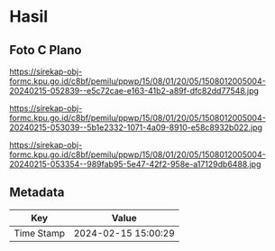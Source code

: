 # Hasil

## Foto C Plano

https://sirekap-obj-formc.kpu.go.id/c8bf/pemilu/ppwp/15/08/01/20/05/1508012005004-20240215-052839--e5c72cae-e163-41b2-a89f-dfc82dd77548.jpg

https://sirekap-obj-formc.kpu.go.id/c8bf/pemilu/ppwp/15/08/01/20/05/1508012005004-20240215-053039--5b1e2332-1071-4a09-8910-e58c8932b022.jpg

https://sirekap-obj-formc.kpu.go.id/c8bf/pemilu/ppwp/15/08/01/20/05/1508012005004-20240215-053354--989fab95-5e47-42f2-958e-a17129db6488.jpg


## Metadata

| Key        | Value               |
| ---------- | ------------------- |
| Time Stamp | 2024-02-15 15:00:29 |



